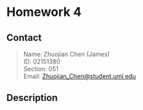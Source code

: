 # Homework 4

## Contact

> Name: Zhuojian Chen (James)  
> ID: 02151380  
> Section: 051  
> Email: Zhuojian_Chen@student.uml.edu

## Description